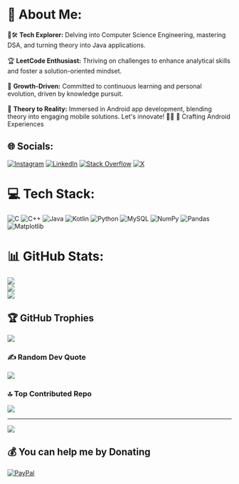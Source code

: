 # 💫 About Me:

🚀🛠️ **Tech Explorer:** Delving into Computer Science Engineering, mastering DSA, and turning theory into Java applications.<br><br>🏆 **LeetCode Enthusiast:** Thriving on challenges to enhance analytical skills and foster a solution-oriented mindset.<br><br>🌱 **Growth-Driven:** Committed to continuous learning and personal evolution, driven by knowledge pursuit.<br><br>🤝 **Theory to Reality:** Immersed in Android app development, blending theory into engaging mobile solutions. Let's innovate! 🚀✨
📱 Crafting Android Experiences



## 🌐 Socials:
[![Instagram](https://img.shields.io/badge/Instagram-%23E4405F.svg?logo=Instagram&logoColor=white)](https://instagram.com/itz_harpreet16) [![LinkedIn](https://img.shields.io/badge/LinkedIn-%230077B5.svg?logo=linkedin&logoColor=white)](https://linkedin.com/in/harpreet16) [![Stack Overflow](https://img.shields.io/badge/-Stackoverflow-FE7A16?logo=stack-overflow&logoColor=white)](https://stackoverflow.com/users/20837096) [![X](https://img.shields.io/badge/X-black.svg?logo=X&logoColor=white)](https://x.com/HarpreetGoraya0) 

# 💻 Tech Stack:
![C](https://img.shields.io/badge/c-%2300599C.svg?style=for-the-badge&logo=c&logoColor=white) ![C++](https://img.shields.io/badge/c++-%2300599C.svg?style=for-the-badge&logo=c%2B%2B&logoColor=white) ![Java](https://img.shields.io/badge/java-%23ED8B00.svg?style=for-the-badge&logo=openjdk&logoColor=white) ![Kotlin](https://img.shields.io/badge/kotlin-%237F52FF.svg?style=for-the-badge&logo=kotlin&logoColor=white) ![Python](https://img.shields.io/badge/python-3670A0?style=for-the-badge&logo=python&logoColor=ffdd54) ![MySQL](https://img.shields.io/badge/mysql-%2300000f.svg?style=for-the-badge&logo=mysql&logoColor=white) ![NumPy](https://img.shields.io/badge/numpy-%23013243.svg?style=for-the-badge&logo=numpy&logoColor=white) ![Pandas](https://img.shields.io/badge/pandas-%23150458.svg?style=for-the-badge&logo=pandas&logoColor=white) ![Matplotlib](https://img.shields.io/badge/Matplotlib-%23ffffff.svg?style=for-the-badge&logo=Matplotlib&logoColor=black)
# 📊 GitHub Stats:
![](https://github-readme-stats.vercel.app/api?username=harpreet-03&theme=dark&hide_border=false&include_all_commits=false&count_private=false)<br/>
![](https://github-readme-streak-stats.herokuapp.com/?user=harpreet-03&theme=dark&hide_border=false)<br/>
![](https://github-readme-stats.vercel.app/api/top-langs/?username=harpreet-03&theme=dark&hide_border=false&include_all_commits=false&count_private=false&layout=compact)

## 🏆 GitHub Trophies
![](https://github-profile-trophy.vercel.app/?username=harpreet-03&theme=radical&no-frame=false&no-bg=true&margin-w=4)

### ✍️ Random Dev Quote
![](https://quotes-github-readme.vercel.app/api?type=horizontal&theme=radical)

### 🔝 Top Contributed Repo
![](https://github-contributor-stats.vercel.app/api?username=harpreet-03&limit=5&theme=dark&combine_all_yearly_contributions=true)

---
[![](https://visitcount.itsvg.in/api?id=harpreet-03&icon=0&color=0)](https://visitcount.itsvg.in)

  ## 💰 You can help me by Donating
  [![PayPal](https://img.shields.io/badge/PayPal-00457C?style=for-the-badge&logo=paypal&logoColor=white)](https://paypal.me/harpreet0316) 

  
<!-- Proudly created with GPRM ( https://gprm.itsvg.in ) -->
